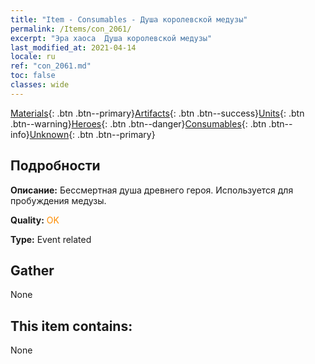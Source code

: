 ```yaml
---
title: "Item - Consumables - Душа королевской медузы"
permalink: /Items/con_2061/
excerpt: "Эра хаоса  Душа королевской медузы"
last_modified_at: 2021-04-14
locale: ru
ref: "con_2061.md"
toc: false
classes: wide
---
```

 [Materials](/ru/Items/){: .btn .btn--primary}[Artifacts](/ru/Items/Artifacts/){: .btn .btn--success}[Units](/ru/Items/Units/){: .btn .btn--warning}[Heroes](/ru/Items/Heroes/){: .btn .btn--danger}[Consumables](/ru/Items/Consumables/){: .btn .btn--info}[Unknown](/ru/Items/Unknown/){: .btn .btn--primary}

## Подробности
 **Описание:** Бессмертная душа древнего героя. Используется для пробуждения медузы.

 **Quality:** <span style="color: #FF8C00">OK</span>

 **Type:** Event related

## Gather

  None

## This item contains:

  None

